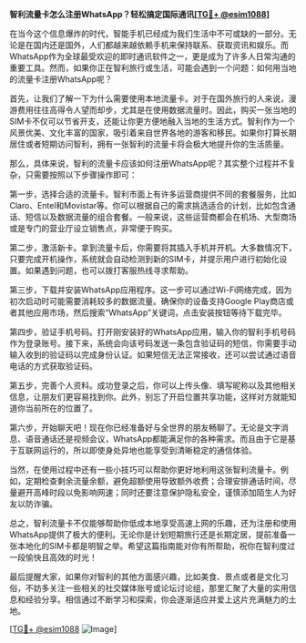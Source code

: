 **智利流量卡怎么注册WhatsApp？轻松搞定国际通讯[[TG💪+ @esim1088](https://t.me/s/esim1088)]**

在当今这个信息爆炸的时代，智能手机已经成为我们生活中不可或缺的一部分。无论是在国内还是国外，人们都越来越依赖手机来保持联系、获取资讯和娱乐。而WhatsApp作为全球最受欢迎的即时通讯软件之一，更是成为了许多人日常沟通的重要工具。然而，如果你正在智利旅行或生活，可能会遇到一个问题：如何用当地的流量卡注册WhatsApp呢？

首先，让我们了解一下为什么需要使用本地流量卡。对于在国外旅行的人来说，漫游费用往往高得令人望而却步，尤其是在使用数据流量时。因此，购买一张当地的SIM卡不仅可以节省开支，还能让你更方便地融入当地的生活方式。智利作为一个风景优美、文化丰富的国家，吸引着来自世界各地的游客和移民。如果你打算长期居住或者短期访问智利，拥有一张智利的流量卡将会极大地提升你的生活质量。

那么，具体来说，智利的流量卡应该如何注册WhatsApp呢？其实整个过程并不复杂，只需要按照以下步骤操作即可：

第一步，选择合适的流量卡。智利市面上有许多运营商提供不同的套餐服务，比如Claro、Entel和Movistar等。你可以根据自己的需求挑选适合的计划，比如包含通话、短信以及数据流量的组合套餐。一般来说，这些运营商都会在机场、大型商场或是专门的营业厅设立销售点，非常便于购买。

第二步，激活新卡。拿到流量卡后，你需要将其插入手机并开机。大多数情况下，只要完成开机操作，系统就会自动检测到新的SIM卡，并提示用户进行初始化设置。如果遇到问题，也可以拨打客服热线寻求帮助。

第三步，下载并安装WhatsApp应用程序。这一步可以通过Wi-Fi网络完成，因为初次启动时可能需要消耗较多的数据流量。确保你的设备支持Google Play商店或者其他应用市场，然后搜索“WhatsApp”关键词，点击安装按钮等待下载完毕。

第四步，验证手机号码。打开刚安装好的WhatsApp应用，输入你的智利手机号码作为登录账号。接下来，系统会向该号码发送一条包含验证码的短信，你需要手动输入收到的验证码以完成身份认证。如果短信无法正常接收，还可以尝试通过语音电话的方式获取验证码。

第五步，完善个人资料。成功登录之后，你可以上传头像、填写昵称以及其他相关信息，让朋友们更容易找到你。此外，别忘了开启位置共享功能，这样对方就能知道你当前所在的位置了。

第六步，开始聊天吧！现在你已经准备好与全世界的朋友畅聊了。无论是文字消息、语音通话还是视频会议，WhatsApp都能满足你的各种需求。而且由于它是基于互联网运行的，所以即使身处异地也能享受到清晰稳定的通信体验。

当然，在使用过程中还有一些小技巧可以帮助你更好地利用这张智利流量卡。例如，定期检查剩余流量余额，避免超额使用导致额外收费；合理安排通话时间，尽量避开高峰时段以免影响网速；同时还要注意保护隐私安全，谨慎添加陌生人为好友以防诈骗。

总之，智利流量卡不仅能够帮助你低成本地享受高速上网的乐趣，还为注册和使用WhatsApp提供了极大的便利。无论你是计划短期旅行还是长期定居，提前准备一张本地化的SIM卡都是明智之举。希望这篇指南能对你有所帮助，祝你在智利度过一段愉快且高效的时光！

最后提醒大家，如果你对智利的其他方面感兴趣，比如美食、景点或者是文化习俗，不妨多关注一些相关的社交媒体账号或论坛讨论组，那里汇聚了大量的实用信息和经验分享。相信通过不断学习和探索，你会逐渐适应并爱上这片充满魅力的土地。

[[TG💪+ @esim1088](https://t.me/s/esim1088) ![Image](https://i.postimg.cc/4NQfJmqS/Snipaste-2025-05-13-00-14-12.png)]